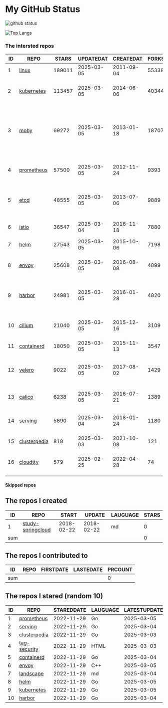 # My GitHub Status

<img src="https://github-readme-stats-1.yihong0618.vercel.app/api?username=daoqingniu&show_icons=true&&&hide_title=true&count_private=true" alt="github status" />

![Top Langs](https://github-readme-stats-1.yihong0618.vercel.app/api/top-langs/?username=daoqingniu&layout=compact)

<!--START_SECTION:github_repos-->
### The intersted repos
| ID |                              REPO                               | STARS  | UPDATEDAT  | CREATEDAT  | FORKSCOUNT |                                                DESCRIPTIONS                                                |
|----|-----------------------------------------------------------------|--------|------------|------------|------------|------------------------------------------------------------------------------------------------------------|
|  1 | [linux](https://github.com/torvalds/linux)                      | 189011 | 2025-03-05 | 2011-09-04 |      55338 | Linux kernel source tree                                                                                   |
|  2 | [kubernetes](https://github.com/kubernetes/kubernetes)          | 113457 | 2025-03-05 | 2014-06-06 |      40344 | Production-Grade Container Scheduling and Management                                                       |
|  3 | [moby](https://github.com/moby/moby)                            |  69272 | 2025-03-05 | 2013-01-18 |      18707 | The Moby Project - a collaborative project for the container ecosystem to assemble container-based systems |
|  4 | [prometheus](https://github.com/prometheus/prometheus)          |  57500 | 2025-03-05 | 2012-11-24 |       9393 | The Prometheus monitoring system and time series database.                                                 |
|  5 | [etcd](https://github.com/etcd-io/etcd)                         |  48555 | 2025-03-05 | 2013-07-06 |       9889 | Distributed reliable key-value store for the most critical data of a distributed system                    |
|  6 | [istio](https://github.com/istio/istio)                         |  36547 | 2025-03-04 | 2016-11-18 |       7880 | Connect, secure, control, and observe services.                                                            |
|  7 | [helm](https://github.com/helm/helm)                            |  27543 | 2025-03-05 | 2015-10-06 |       7198 | The Kubernetes Package Manager                                                                             |
|  8 | [envoy](https://github.com/envoyproxy/envoy)                    |  25608 | 2025-03-05 | 2016-08-08 |       4899 | Cloud-native high-performance edge/middle/service proxy                                                    |
|  9 | [harbor](https://github.com/goharbor/harbor)                    |  24981 | 2025-03-05 | 2016-01-28 |       4820 | An open source trusted cloud native registry project that stores, signs, and scans content.                |
| 10 | [cilium](https://github.com/cilium/cilium)                      |  21040 | 2025-03-05 | 2015-12-16 |       3109 | eBPF-based Networking, Security, and Observability                                                         |
| 11 | [containerd](https://github.com/containerd/containerd)          |  18050 | 2025-03-05 | 2015-11-13 |       3547 | An open and reliable container runtime                                                                     |
| 12 | [velero](https://github.com/vmware-tanzu/velero)                |   9022 | 2025-03-05 | 2017-08-02 |       1429 | Backup and migrate Kubernetes applications and their persistent volumes                                    |
| 13 | [calico](https://github.com/projectcalico/calico)               |   6238 | 2025-03-05 | 2016-07-21 |       1389 | Cloud native networking and network security                                                               |
| 14 | [serving](https://github.com/knative/serving)                   |   5690 | 2025-03-04 | 2018-01-24 |       1180 | Kubernetes-based, scale-to-zero, request-driven compute                                                    |
| 15 | [clusterpedia](https://github.com/clusterpedia-io/clusterpedia) |    818 | 2025-03-03 | 2021-10-08 |        121 | The Encyclopedia of Kubernetes clusters                                                                    |
| 16 | [cloudtty](https://github.com/cloudtty/cloudtty)                |    579 | 2025-02-25 | 2022-04-28 |         74 | A Friendly Kubernetes CloudShell (Web Terminal) !                                                          |



#### Skipped repos
<!--END_SECTION:github_repos-->

<!--START_SECTION:my_github-->
## The repos I created
| ID  |                                 REPO                                 |   START    |   UPDATE   | LAUGUAGE | STARS |
|-----|----------------------------------------------------------------------|------------|------------|----------|-------|
|   1 | [study-springcloud](https://github.com/daoqingniu/study-springcloud) | 2018-02-22 | 2018-02-22 | md       |     0 |
| sum |                                                                      |            |            |          |     0 |

## The repos I contributed to
| ID  | REPO | FIRSTDATE | LASTEDATE | PRCOUNT |
|-----|------|-----------|-----------|---------|
| sum |      |           |           |       0 |

## The repos I stared (random 10)
| ID |                              REPO                               | STAREDDATE | LAUGUAGE | LATESTUPDATE |
|----|-----------------------------------------------------------------|------------|----------|--------------|
|  1 | [prometheus](https://github.com/prometheus/prometheus)          | 2022-11-29 | Go       | 2025-03-05   |
|  2 | [serving](https://github.com/knative/serving)                   | 2022-11-29 | Go       | 2025-03-04   |
|  3 | [clusterpedia](https://github.com/clusterpedia-io/clusterpedia) | 2022-11-29 | Go       | 2025-03-03   |
|  4 | [tag-security](https://github.com/cncf/tag-security)            | 2022-11-29 | HTML     | 2025-03-03   |
|  5 | [containerd](https://github.com/containerd/containerd)          | 2022-11-29 | Go       | 2025-03-04   |
|  6 | [envoy](https://github.com/envoyproxy/envoy)                    | 2022-11-29 | C++      | 2025-03-05   |
|  7 | [landscape](https://github.com/cncf/landscape)                  | 2022-11-29 | md       | 2025-03-04   |
|  8 | [helm](https://github.com/helm/helm)                            | 2022-11-29 | Go       | 2025-03-05   |
|  9 | [kubernetes](https://github.com/kubernetes/kubernetes)          | 2022-11-29 | Go       | 2025-03-05   |
| 10 | [harbor](https://github.com/goharbor/harbor)                    | 2022-11-29 | Go       | 2025-03-04   |

<!--END_SECTION:my_github-->
